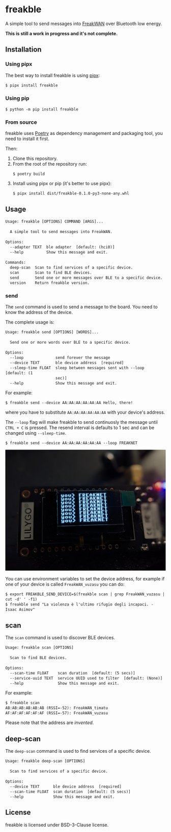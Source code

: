 # freakble

A simple tool to send messages into [FreakWAN](https://github.com/antirez/sx1276-micropython-driver/)
over Bluetooth low energy.

**This is still a work in progress and it's not complete.**

## Installation

### Using pipx

The best way to install freakble is using [pipx](https://pypa.github.io/pipx/):
```console
$ pipx install freakble
```

### Using pip

```console
$ python -m pip install freakble
```

### From source

freakble uses [Poetry](https://python-poetry.org) as dependency management and
packaging tool, you need to install it first.

Then:

1. Clone this repository.
2. From the root of the repository run:
   ```console
   $ poetry build
   ```
3. Install using pipx or pip (it's better to use pipx):
   ```console
   $ pipx install dist/freakble-0.1.0-py3-none-any.whl
   ```

## Usage

```console
Usage: freakble [OPTIONS] COMMAND [ARGS]...

  A simple tool to send messages into FreakWAN.

Options:
  --adapter TEXT  ble adapter  [default: (hci0)]
  --help          Show this message and exit.

Commands:
  deep-scan  Scan to find services of a specific device.
  scan       Scan to find BLE devices.
  send       Send one or more messages over BLE to a specific device.
  version    Return freakble version.
```

### send

The `send` command is used to send a message to the board. You need to know the
address of the device.

The complete usage is:
```console
Usage: freakble send [OPTIONS] [WORDS]...

  Send one or more words over BLE to a specific device.

Options:
  --loop              send forever the message
  --device TEXT       ble device address  [required]
  --sleep-time FLOAT  sleep between messages sent with --loop  [default: (1
                      sec)]
  --help              Show this message and exit.
```

For example:

```console
$ freakble send --device AA:AA:AA:AA:AA:AA Hello, there!
```

where you have to substitute `AA:AA:AA:AA:AA:AA` with your device's address.

The `--loop` flag will make freakble to send continuosly the message until
`CTRL + C` is pressed. The resend interval is defaults to 1 sec and can be
changed using `--sleep-time`.

```console
$ freakble send --device AA:AA:AA:AA:AA:AA --loop FREAKNET
```

![A photo of a LYLIGO TTGO LoRa v2 1.6 showing the text: you> FREAKNET in multiple lines.](extras/304f4bb6-4f51-4183-95b9-c329b9bf69ab.jpg)

You can use environment variables to set the device address, for example if one
of your device is called `FreakWAN_vuzasu` you can do:

```console
$ export FREAKBLE_SEND_DEVICE=$(freakble scan | grep FreakWAN_vuzasu | cut -d' ' -f1)
$ freakble send "La violenza è l'ultimo rifugio degli incapaci. - Isaac Asimov"
```

## scan

The `scan` command is used to discover BLE devices.

```console
Usage: freakble scan [OPTIONS]

  Scan to find BLE devices.

Options:
  --scan-time FLOAT    scan duration  [default: (5 secs)]
  --service-uuid TEXT  service UUID used to filter  [default: (None)]
  --help               Show this message and exit.
```

For example:
```
$ freakble scan
AB:AB:AB:AB:AB:AB (RSSI=-52): FreakWAN_timatu
AF:AF:AF:AF:AF:AF (RSSI=-57): FreakWAN_vuzasu
```

Please note that the address are *invented*.

## deep-scan

The `deep-scan` command is used to find services of a specific device.

```
Usage: freakble deep-scan [OPTIONS]

  Scan to find services of a specific device.

Options:
  --device TEXT      ble device address  [required]
  --scan-time FLOAT  scan duration  [default: (5 secs)]
  --help             Show this message and exit.

```

## License

freakble is licensed under BSD-3-Clause license.
